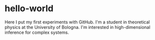 # hello-world
Here I put my first experiments with GitHub.
I'm a student in theoretical physics at the University of Bologna.
I'm interested in high-dimensional inference for complex systems.
